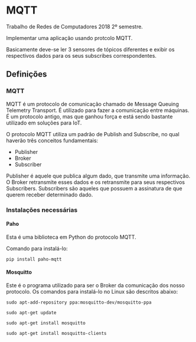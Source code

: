 # MQTT
Trabalho de Redes de Computadores 2018 2º semestre.

Implementar uma aplicação usando protcolo MQTT.

Basicamente deve-se ler 3 sensores de tópicos diferentes e exibir os respectivos dados para os seus subscribes correspondentes.

## Definições

### MQTT 

MQTT é um protocolo de comunicação chamado de Message Queuing Telemetry Transport. É utilizado para fazer a comunicação entre máquinas. É um protocolo antigo, mas que ganhou força e está sendo bastante utilizado em soluções para IoT.

O protocolo MQTT utiliza um padrão de Publish and Subscribe, no qual haverão três conceitos fundamentais:
* Publisher
* Broker
* Subscriber

Publisher é aquele que publica algum dado, que transmite uma informação. O Broker retransmite esses dados e os retransmite para seus respectivos Subscribers. Subscribers são aqueles que possuem a assinatura de que querem receber determinado dado.


### Instalações necessárias

#### Paho

Esta é uma biblioteca em Python do protocolo MQTT.

Comando para instalá-lo:

`pip install paho-mqtt`

#### Mosquitto

Este é o programa utilizado para ser o Broker da comunicação dos nosso protocolo. Os comandos para instalá-lo no Linux são descritos abaixo:

`sudo apt-add-repository ppa:mosquitto-dev/mosquitto-ppa`

`sudo apt-get update`

`sudo apt-get install mosquitto`

`sudo apt-get install mosquitto-clients`

